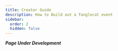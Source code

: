 ```yaml
---
title: Creator Guide
description: How to Build out a Tanglecat event
sidebar:
  order: 2
  hidden: false
---
```


***Page Under Development*** 
